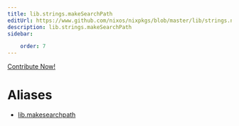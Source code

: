 ```yaml
---
title: lib.strings.makeSearchPath
editUrl: https://www.github.com/nixos/nixpkgs/blob/master/lib/strings.nix#L234C5
description: lib.strings.makeSearchPath
sidebar:

    order: 7
---
```


<a href="https://www.github.com/nixos/nixpkgs/blob/master/lib/strings.nix#L234C5">Contribute Now!</a>


# Aliases

- [lib.makesearchpath](/nix-doc-comments/reference/lib/lib-makesearchpath)


